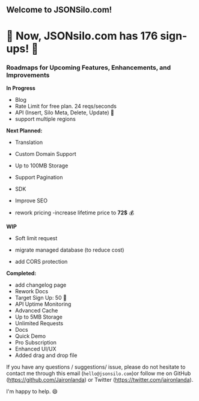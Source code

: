 ## Welcome to JSONSilo.com!


# 🎉 Now, JSONsilo.com has 176 sign-ups! 🎉

### Roadmaps for Upcoming Features, Enhancements, and Improvements


**In Progress**
- Blog
- Rate Limit for free plan. 24 reqs/seconds
- API (Insert, Silo Meta, Delete, Update) 🧐
- support multiple regions
  
**Next Planned:**
- Translation
- Custom Domain Support
- Up to 100MB Storage
- Support Pagination
- SDK

- Improve SEO
- rework pricing
-increase lifetime price to **72$** 💰

**WIP**
- Soft limit request

- migrate managed database (to reduce cost)
- add CORS protection
  
**Completed:**
- add changelog page
- Rework Docs
- Target Sign Up: 50 🎉
- API Uptime Monitoring
- Advanced Cache
- Up to 5MB Storage
- Unlimited Requests
- Docs
- Quick Demo
- Pro Subscription
- Enhanced UI/UX
- Added drag and drop file

If you have any questions / suggestions/ issue, please do not hesitate to contact me through this email (`hello@jsonsilo.com`)or follow me on GitHub (https://github.com/Jaironlanda) or Twitter (https://twitter.com/jaironlanda).

I'm happy to help. 😄
